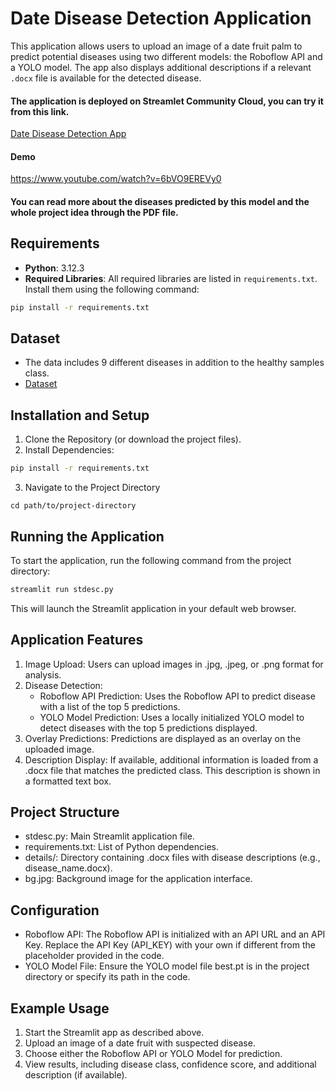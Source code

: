 
# Date Disease Detection Application

This application allows users to upload an image of a date fruit palm to predict potential diseases using two different models: the Roboflow API and a YOLO model. The app also displays additional descriptions if a relevant `.docx` file is available for the detected disease.
#### The application is deployed on Streamlet Community Cloud, you can try it from this link.
[Date Disease Detection App](https://new-date-app-iuaicwurcrzzedvjneqqj4.streamlit.app/)
#### Demo

https://www.youtube.com/watch?v=6bVO9EREVy0
#### You can read more about the diseases predicted by this model and the whole project idea through the PDF file.
## Requirements

- **Python**: 3.12.3
- **Required Libraries**: All required libraries are listed in `requirements.txt`. Install them using the following command:

```bash
pip install -r requirements.txt
```
## Dataset
* The data includes 9 different diseases in addition to the healthy samples class.
* [Dataset](https://www.kaggle.com/datasets/computeracademy/dataset-10-classas?select=test)

## Installation and Setup


1. Clone the Repository (or download the project files).
2. Install Dependencies:

```bash
pip install -r requirements.txt
```
3. Navigate to the Project Directory
```code block
cd path/to/project-directory
```
## Running the Application
To start the application, run the following command from the project directory:
```bash
streamlit run stdesc.py
```
This will launch the Streamlit application in your default web browser.

## Application Features
1. Image Upload: Users can upload images in .jpg, .jpeg, or .png format for analysis.
2. Disease Detection:
   * Roboflow API Prediction: Uses the Roboflow API to predict disease with a list of the top 5 predictions.
   * YOLO Model Prediction: Uses a locally initialized YOLO model to detect diseases with the top 5 predictions displayed.
3. Overlay Predictions: Predictions are displayed as an overlay on the uploaded image.
4. Description Display: If available, additional information is loaded from a .docx file that matches the predicted class. This description is shown in a formatted text box.

## Project Structure
* stdesc.py: Main Streamlit application file.
* requirements.txt: List of Python dependencies.
* details/: Directory containing .docx files with disease descriptions (e.g., disease_name.docx).
* bg.jpg: Background image for the application interface.

## Configuration
* Roboflow API: The Roboflow API is initialized with an API URL and an API Key. Replace the API Key (API_KEY) with your own if different from the placeholder provided in the code.
* YOLO Model File: Ensure the YOLO model file best.pt is in the project directory or specify its path in the code.
## Example Usage
1. Start the Streamlit app as described above.
2. Upload an image of a date fruit with suspected disease.
3. Choose either the Roboflow API or YOLO Model for prediction.
4. View results, including disease class, confidence score, and additional description (if available).